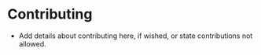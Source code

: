 # Contributing

- Add details about contributing here, if wished, or state contributions not allowed.